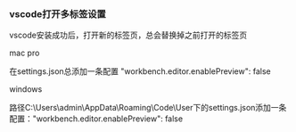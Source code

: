 


### vscode打开多标签设置


vscode安装成功后，打开新的标签页，总会替换掉之前打开的标签页

mac pro

在settings.json总添加一条配置
"workbench.editor.enablePreview": false



windows

路径C:\Users\admin\AppData\Roaming\Code\User下的settings.json添加一条配置："workbench.editor.enablePreview": false